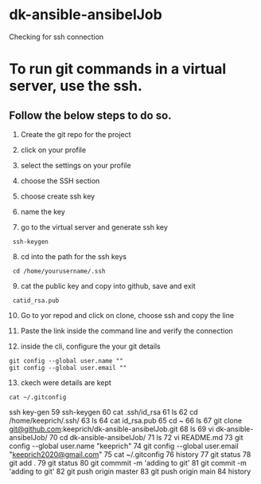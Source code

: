 

# dk-ansible-ansibelJob


Checking for ssh connection

# To run git commands in a virtual server, use the ssh.

## Follow the below steps to do so.


1. Create the git repo for the project

2. click on your profile

3. select the settings on your profile

4. choose the SSH section

5. choose create ssh key

6. name the key


7. go to the virtual server and generate ssh key

``` ssh-keygen```

8. cd into the path for the ssh keys

``` cd /home/yourusername/.ssh```

9. cat the public key and copy into github, save and exit

``` catid_rsa.pub```

10. Go to yor repod and click on clone, choose ssh and copy the line

11. Paste the link inside the command line and verify the connection

12. inside the cli, configure the your git details

```
git config --global user.name ""
git config --global user.email ""
```

13. ckech were details are kept

```
cat ~/.gitconfig

```

 ssh key-gen
   59  ssh-keygen
   60  cat .ssh/id_rsa
   61  ls
   62  cd /home/keeprich/.ssh/
   63  ls
   64  cat id_rsa.pub
   65  cd ~
   66  ls
   67  git clone git@github.com:keeprich/dk-ansible-ansibelJob.git
   68  ls
   69  vi dk-ansible-ansibelJob/
   70  cd dk-ansible-ansibelJob/
   71  ls
   72  vi README.md
   73  git config --global user.name "keeprich"
   74  git config --global user.email "keeprich2020@gmail.com"
   75  cat ~/.gitconfig
   76  history
   77  git status
   78  git add .
   79  git status
   80  git commmit -m 'adding to git'
   81  git commit -m 'adding to git'
   82  git push origin master
   83  git push origin main
   84  history
